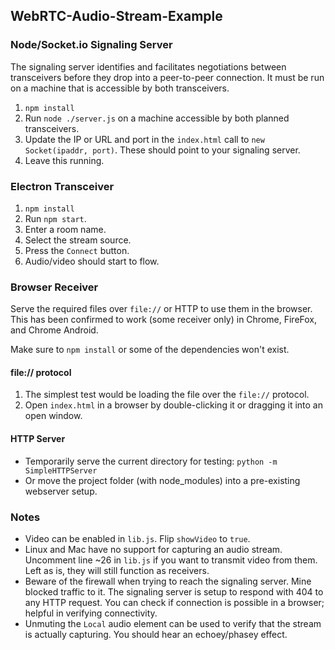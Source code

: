 ## WebRTC-Audio-Stream-Example ##



### Node/Socket.io Signaling Server ###

The signaling server identifies and facilitates negotiations between
transceivers before they drop into a peer-to-peer connection. It must be run on a machine
that is accessible by both transceivers.

1. ```npm install```
2. Run ```node ./server.js``` on a machine accessible by both planned transceivers.
3. Update the IP or URL and port in the ```index.html``` call to ```new Socket(ipaddr, port)```. These should point to your signaling server.
4. Leave this running.

### Electron Transceiver ###
1. ```npm install```
2. Run ```npm start```.
3. Enter a room name.
4. Select the stream source.
5. Press the ```Connect``` button.
6. Audio/video should start to flow.

### Browser Receiver ###
Serve the required files over ```file://``` or HTTP to use them in the browser. This has been confirmed to work (some receiver only) in Chrome, FireFox, and Chrome Android.


Make sure to ```npm install``` or some of the dependencies won't exist.

#### file:// protocol ####
1. The simplest test would be loading the file over the ```file://``` protocol.
2. Open ```index.html``` in a browser by double-clicking it or dragging it into an open window.

#### HTTP Server ####
- Temporarily serve the current directory for testing: ```python -m SimpleHTTPServer```
- Or move the project folder (with node_modules) into a pre-existing webserver setup.


### Notes ###
- Video can be enabled in ```lib.js```. Flip ```showVideo``` to ```true```.
- Linux and Mac have no support for capturing an audio stream. Uncomment line ~26 in ```lib.js``` if you want to transmit video from them.
Left as is, they will still function as receivers.
- Beware of the firewall when trying to reach the signaling server. Mine blocked traffic to it.
The signaling server is setup to respond with 404 to any HTTP request. You can check if connection is possible in a browser; helpful in verifying connectivity.
- Unmuting the ```Local``` audio element can be used to verify that the stream is actually capturing.
You should hear an echoey/phasey effect.
